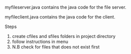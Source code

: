 myfileserver.java contains the java code for the file server.

myfileclient.java contains the java code for the client.


Steps
1. create cfiles and sfiles folders in project directory
2. follow instructions in menu
3. N.B check for files that does not exist first

